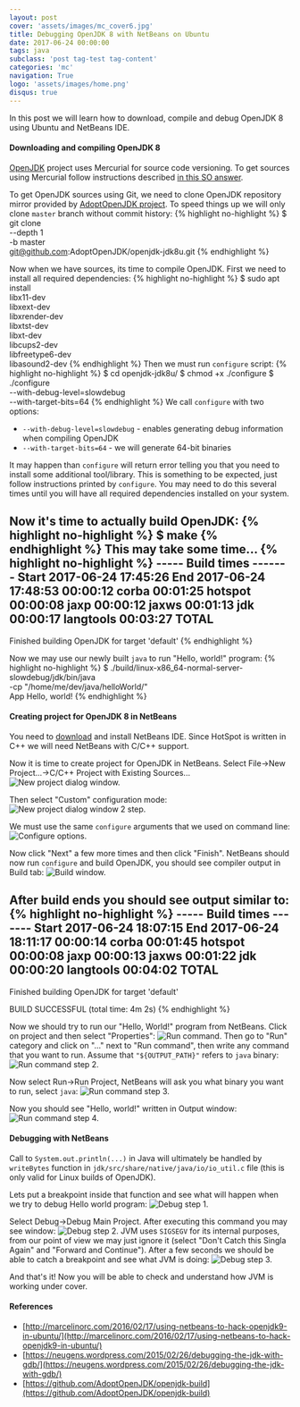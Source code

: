 ```yaml
---
layout: post
cover: 'assets/images/mc_cover6.jpg'
title: Debugging OpenJDK 8 with NetBeans on Ubuntu
date: 2017-06-24 00:00:00
tags: java
subclass: 'post tag-test tag-content'
categories: 'mc'
navigation: True
logo: 'assets/images/home.png'
disqus: true
---
```


In this post we will learn how to download, compile and debug OpenJDK 8
using Ubuntu and NetBeans IDE.

#### Downloading and compiling OpenJDK 8

[OpenJDK](http://openjdk.java.net/) project uses Mercurial for source
code versioning. To get sources using Mercurial follow instructions described 
[in this SO answer](https://stackoverflow.com/a/29845834/1779504).

To get OpenJDK sources using Git, we need to clone OpenJDK repository mirror
provided by [AdoptOpenJDK project](https://adoptopenjdk.net/about.html).
To speed things up we will only clone `master` branch without commit history:
{% highlight no-highlight %}
$ git clone \
	--depth 1 \
	-b master \
	git@github.com:AdoptOpenJDK/openjdk-jdk8u.git
{% endhighlight %}

Now when we have sources, its time to compile OpenJDK.
First we need to install all required dependencies:
{% highlight no-highlight %}
$ sudo apt install \
        libx11-dev \
        libxext-dev \
        libxrender-dev \
        libxtst-dev \
        libxt-dev \
        libcups2-dev \
        libfreetype6-dev \
        libasound2-dev
{% endhighlight %}
Then we must run `configure` script:
{% highlight no-highlight %}
$ cd openjdk-jdk8u/
$ chmod +x ./configure
$ ./configure \
	--with-debug-level=slowdebug \
	--with-target-bits=64
{% endhighlight %}
We call `configure` with two options:

* `--with-debug-level=slowdebug` - enables generating debug information
 when compiling OpenJDK
* `--with-target-bits=64` - we will generate 64-bit binaries

It may happen than `configure` will return error telling you that you need
to install some additional tool/library. This is something to be expected,
just follow instructions printed by `configure`.
You may need to do this several times until you will 
have all required dependencies installed on your system.

Now it's time to actually build OpenJDK:
{% highlight no-highlight %}
$ make
{% endhighlight %}
This may take some time...
{% highlight no-highlight %}
----- Build times -------
Start 2017-06-24 17:45:26
End   2017-06-24 17:48:53
00:00:12 corba
00:01:25 hotspot
00:00:08 jaxp
00:00:12 jaxws
00:01:13 jdk
00:00:17 langtools
00:03:27 TOTAL
-------------------------
Finished building OpenJDK for target 'default'
{% endhighlight %}

Now we may use our newly built `java` to run "Hello, world!" program:
{% highlight no-highlight %}
$ ./build/linux-x86_64-normal-server-slowdebug/jdk/bin/java \
	-cp "/home/me/dev/java/helloWorld/" \
	App
Hello, world!
{% endhighlight %}

#### Creating project for OpenJDK 8 in NetBeans

You need to [download](https://netbeans.org/downloads/)
and install NetBeans IDE. Since HotSpot is written in C++ we will need
NetBeans with C/C++ support.

Now it is time to create project for OpenJDK in NetBeans.
Select File->New Project...->C/C++ Project with Existing Sources...
![New project dialog window.](assets/images/2017-06-24/new_proj.png)

Then select "Custom" configuration mode:
![New project dialog window 2 step.](assets/images/2017-06-24/new_proj2.png)

We must use the same `configure` arguments that we used on command line:
![Configure options.](assets/images/2017-06-24/new_proj3.png)

Now click "Next" a few more times and then click "Finish".
NetBeans should now run `configure` and build OpenJDK, you should
see compiler output in Build tab:
![Build window.](assets/images/2017-06-24/new_proj4.png)

After build ends you should see output similar to:
{% highlight no-highlight %}
----- Build times -------
Start 2017-06-24 18:07:15
End   2017-06-24 18:11:17
00:00:14 corba
00:01:45 hotspot
00:00:08 jaxp
00:00:13 jaxws
00:01:22 jdk
00:00:20 langtools
00:04:02 TOTAL
-------------------------
Finished building OpenJDK for target 'default'

BUILD SUCCESSFUL (total time: 4m 2s)
{% endhighlight %}

Now we should try to run our "Hello, World!" program from NetBeans.
Click on project and then select "Properties":
![Run command.](assets/images/2017-06-24/run_1.png)
Then go to "Run" category and click on "..." next to "Run command", then
write any command that you want to run. Assume that `"${OUTPUT_PATH}"`
refers to `java` binary:
![Run command step 2.](assets/images/2017-06-24/run_2.png)

Now select Run->Run Project, NetBeans will ask you what binary you want to
run, select `java`:
![Run command step 3.](assets/images/2017-06-24/run_3.png)

Now you should see "Hello, world!" written in Output window:
![Run command step 4.](assets/images/2017-06-24/run_4.png)

#### Debugging with NetBeans

Call to `System.out.println(...)` in Java will ultimately be handled
by `writeBytes` function in `jdk/src/share/native/java/io/io_util.c` file
(this is only valid for Linux builds of OpenJDK).

Lets put a breakpoint inside that function and see what will happen when we
try to debug Hello world program:
![Debug step 1.](assets/images/2017-06-24/debug_1.png)

Select Debug->Debug Main Project. After executing this command you
may see window:
![Debug step 2.](assets/images/2017-06-24/debug_2.png)
JVM uses `SIGSEGV` for its internal purposes, from our point of view
we may just ignore it (select "Don't Catch this Singla Again" and 
"Forward and Continue"). After a few seconds we should be able to
catch a breakpoint and see what JVM is doing:
![Debug step 3.](assets/images/2017-06-24/debug_3.png)

And that's it! 
Now you will be able to check and understand how JVM is working under cover.

#### References

* [http://marcelinorc.com/2016/02/17/using-netbeans-to-hack-openjdk9-in-ubuntu/](http://marcelinorc.com/2016/02/17/using-netbeans-to-hack-openjdk9-in-ubuntu/)
* [https://neugens.wordpress.com/2015/02/26/debugging-the-jdk-with-gdb/](https://neugens.wordpress.com/2015/02/26/debugging-the-jdk-with-gdb/)
* [https://github.com/AdoptOpenJDK/openjdk-build](https://github.com/AdoptOpenJDK/openjdk-build)

